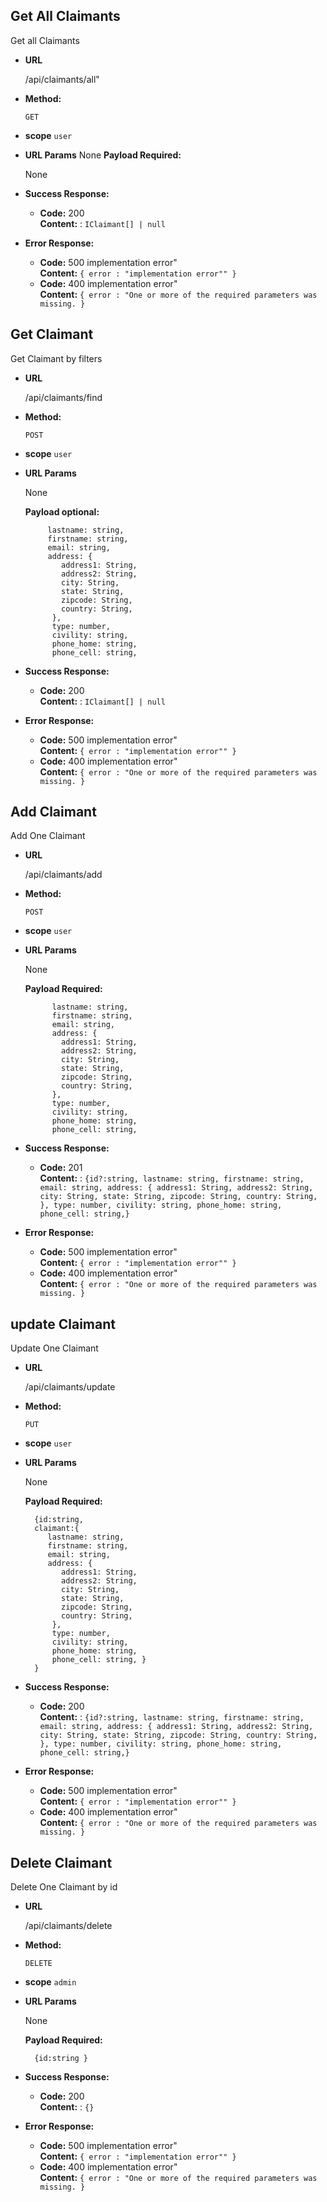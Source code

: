 ## Get All Claimants
 
Get all Claimants

- **URL**

  /api/claimants/all"

- **Method:**

  `GET`
- **scope**
 `user`
- **URL Params**
  None
  **Payload Required:**

  None


- **Success Response:**

  - **Code:** 200 <br />
    **Content:** : `IClaimant[] | null`

- **Error Response:**

  - **Code:** 500 implementation error" <br />
    **Content:** `{ error : "implementation error"" }`
  - **Code:** 400 implementation error" <br />
    **Content:** `{ error : "One or more of the required parameters was missing. }`

## Get  Claimant
 
Get  Claimant by filters

- **URL**

  /api/claimants/find

- **Method:**

  `POST`
- **scope**
 `user`
- **URL Params**

  None

  **Payload optional:**

  ```  id?:string,
       lastname: string,
       firstname: string,
       email: string,
       address: {
          address1: String,
          address2: String,
          city: String,
          state: String,
          zipcode: String,
          country: String,
        },
        type: number,
        civility: string,
        phone_home: string,
        phone_cell: string,
  ```


- **Success Response:**

  - **Code:** 200 <br />
    **Content:** : `IClaimant[] | null`

- **Error Response:**

  - **Code:** 500 implementation error" <br />
    **Content:** `{ error : "implementation error"" }`
  - **Code:** 400 implementation error" <br />
    **Content:** `{ error : "One or more of the required parameters was missing. }`
## Add  Claimant
 
Add One Claimant 

- **URL**

  /api/claimants/add

- **Method:**

  `POST`
- **scope**
 `user`
- **URL Params**

  None

  **Payload Required:**

  ```  
        lastname: string,
        firstname: string,
        email: string,
        address: {
          address1: String,
          address2: String,
          city: String,
          state: String,
          zipcode: String,
          country: String,
        },
        type: number,
        civility: string,
        phone_home: string,
        phone_cell: string,
  ```


- **Success Response:**

  - **Code:** 201 <br />
    **Content:** : `{id?:string,
       lastname: string,
       firstname: string,
       email: string,
       address: {
          address1: String,
          address2: String,
          city: String,
          state: String,
          zipcode: String,
          country: String,
        },
        type: number,
        civility: string,
        phone_home: string,
        phone_cell: string,}`

- **Error Response:**

  - **Code:** 500 implementation error" <br />
    **Content:** `{ error : "implementation error"" }`
  - **Code:** 400 implementation error" <br />
    **Content:** `{ error : "One or more of the required parameters was missing. }`
    
## update  Claimant
 
Update One Claimant 

- **URL**

  /api/claimants/update

- **Method:**

  `PUT`
- **scope**
 `user`
- **URL Params**

  None

  **Payload Required:**

  ```  
    {id:string,
    claimant:{
       lastname: string,
       firstname: string,
       email: string,
       address: {
          address1: String,
          address2: String,
          city: String,
          state: String,
          zipcode: String,
          country: String,
        },
        type: number,
        civility: string,
        phone_home: string,
        phone_cell: string, }
    }
  ```


- **Success Response:**

  - **Code:** 200 <br />
    **Content:** : `{id?:string,
       lastname: string,
       firstname: string,
       email: string,
       address: {
          address1: String,
          address2: String,
          city: String,
          state: String,
          zipcode: String,
          country: String,
        },
        type: number,
        civility: string,
        phone_home: string,
        phone_cell: string,}`

- **Error Response:**

  - **Code:** 500 implementation error" <br />
    **Content:** `{ error : "implementation error"" }`
  - **Code:** 400 implementation error" <br />
    **Content:** `{ error : "One or more of the required parameters was missing. }`
    
## Delete  Claimant
 
Delete One Claimant by id

- **URL**

  /api/claimants/delete

- **Method:**

  `DELETE`
- **scope**
 `admin`
- **URL Params**

  None

  **Payload Required:**

  ```  
    {id:string }
  ```


- **Success Response:**

  - **Code:** 200 <br />
    **Content:** : `{}`

- **Error Response:**

  - **Code:** 500 implementation error" <br />
    **Content:** `{ error : "implementation error"" }`
  - **Code:** 400 implementation error" <br />
    **Content:** `{ error : "One or more of the required parameters was missing. }`
    